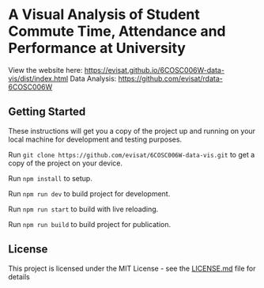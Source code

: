 # A Visual Analysis of Student Commute Time, Attendance and Performance at University
View the website here: https://evisat.github.io/6COSC006W-data-vis/dist/index.html
Data Analysis: https://github.com/evisat/rdata-6COSC006W

## Getting Started
These instructions will get you a copy of the project up and running on your local machine for development and testing purposes.

Run `git clone https://github.com/evisat/6COSC006W-data-vis.git` to get a copy of the project on your device.

Run `npm install` to setup.

Run `npm run dev` to build project for development.

Run `npm run start` to build with live reloading.

Run `npm run build` to build project for publication.

## License
This project is licensed under the MIT License - see the [LICENSE.md](LICENSE.md) file for details
